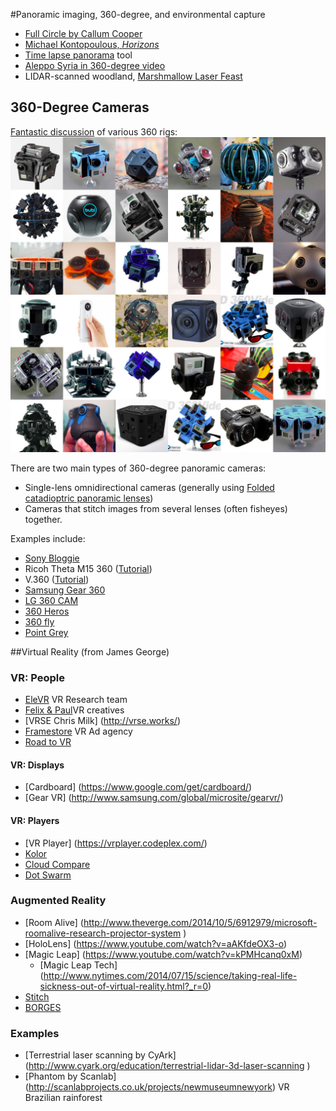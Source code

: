 #Panoramic imaging, 360-degree, and environmental capture

* [Full Circle by Callum Cooper](https://vimeo.com/37077712)
* [Michael Kontopoulous, *Horizons*](https://vimeo.com/1609048)
* [Time lapse panorama](
http://www.amazon.com/Movo-MTP-10-Motorized-Panaromic-Rechargeable/dp/B00RNALPRC/) tool
* [Aleppo Syria in 360-degree video](http://www.ryot.org/syria-virtual-reality-war-zone-welcome-to-aleppo-ryot/940261)
* LIDAR-scanned woodland, [Marshmallow Laser Feast](http://thecreatorsproject.vice.com/en_au/blog/virtual-reality-lets-you-become-a-mystical-forest-creature?utm_source=tcptwitteranz)


## 360-Degree Cameras	

[Fantastic discussion](https://thefulldomeblog.com/2015/11/17/collection-of-360-video-rigs/) of various 360 rigs:
[![360-video-rig-collection.jpg](images/360-video-rig-collection.jpg)](https://thefulldomeblog.com/2015/11/17/collection-of-360-video-rigs/)

There are two main types of 360-degree panoramic cameras: 
* Single-lens omnidirectional cameras (generally using [Folded catadioptric panoramic lenses](http://www1.cs.columbia.edu/CAVE/projects/cat_cam_360/))
* Cameras that stitch images from several lenses (often fisheyes) together. 

Examples include: 

* [Sony Bloggie](http://www.flong.com/blog/2010/open-source-panoramic-video-bloggie-openframeworks-processing/)
* Ricoh Theta M15 360 ([Tutorial](../students/irene/tutorial-ricoh/tutorial-ricoh.md))
* V.360 ([Tutorial](../students/irene/tutorial-v360/tutorial-v360.md))
* [Samsung Gear 360](http://www.samsung.com/global/galaxy/gear-360/)
* [LG 360 CAM](http://www.lg.com/us/lg-friends/lg-LGR105.AVRZTS-360-cam)
* [360 Heros](http://www.360heros.com/2014/01/worlds-first-fully-spherical-3d-360-video-and-photo-gear/)
* [360 fly](http://www.360fly.com/	)
* [Point Grey](http://ww2.ptgrey.com/spherical-vision)


##Virtual Reality
(from James George)
### VR: People 			
* [EleVR](http://elevr.com/)	VR Research team	
* [Felix & Paul](http://www.felixandpaul.com/wp/?portfolio=strangers)VR creatives	
* [VRSE	Chris Milk]	(http://vrse.works/)
* [Framestore](http://www.framestore.com/work/vr-studio)	VR Ad agency	
* [Road to VR](http://www.roadtovr.com/hello-director-chris-milk-revolutionary-virtual-reality-concert-experience-featuring-beck/)

#### VR: Displays	
* [Cardboard]		(https://www.google.com/get/cardboard/)
* [Gear VR]		(http://www.samsung.com/global/microsite/gearvr/)		
				
				
#### VR: Players
* [VR Player]		(https://vrplayer.codeplex.com/)
* [Kolor		](http://www.kolor.com/		)
* [Cloud Compare](		http://www.danielgm.net/cc/)
* [Dot Swarm		](http://dotswarm.nz/	)
				
### Augmented Reality
* [Room Alive]		(http://www.theverge.com/2014/10/5/6912979/microsoft-roomalive-research-projector-system	)
* [HoloLens] (https://www.youtube.com/watch?v=aAKfdeOX3-o)
* [Magic Leap]	(https://www.youtube.com/watch?v=kPMHcanq0xM)
	* [Magic Leap Tech] (http://www.nytimes.com/2014/07/15/science/taking-real-life-sickness-out-of-virtual-reality.html?_r=0)
* [Stitch](http://www.video-stitch.com/)
* [BORGES](http://www.sccs.swarthmore.edu/users/08/bblonder/phys120/docs/borges.pdf)

### Examples

* [Terrestrial laser scanning by CyArk]	(http://www.cyark.org/education/terrestrial-lidar-3d-laser-scanning	)
* [Phantom by Scanlab] (http://scanlabprojects.co.uk/projects/newmuseumnewyork) VR Brazilian rainforest

